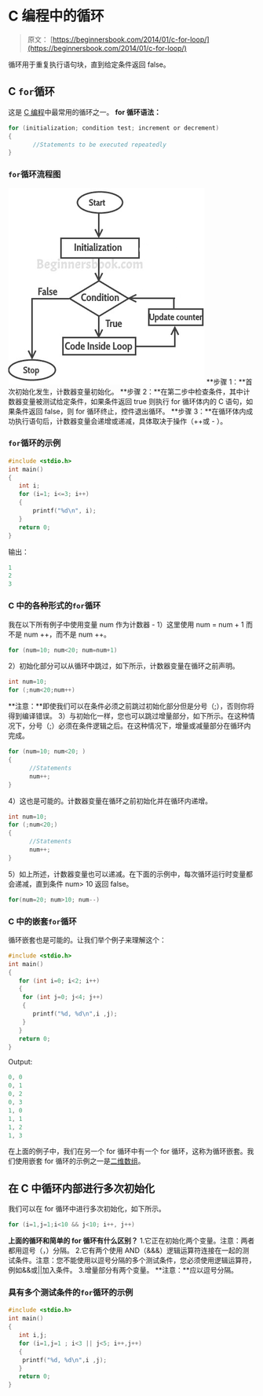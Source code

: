 # C 编程中的循环

> 原文： [https://beginnersbook.com/2014/01/c-for-loop/](https://beginnersbook.com/2014/01/c-for-loop/)

循环用于重复执行语句块，直到给定条件返回 false。

## C `for`循环

这是 [C 编程](https://beginnersbook.com/2014/01/c-tutorial-for-beginners-with-examples/)中最常用的循环之一。
**for 循环语法：**

```c
for (initialization; condition test; increment or decrement)
{
       //Statements to be executed repeatedly
}
```

### `for`循环流程图

![C for loop](img/7d2a9990f04a58183ff2d8c7815e07aa.jpg)
**步骤 1：**首次初始化发生，计数器变量初始化。
**步骤 2：**在第二步中检查条件，其中计数器变量被测试给定条件，如果条件返回 true 则执行 for 循环体内的 C 语句，如果条件返回 false，则 for 循环终止，控件退出循环。
**步骤 3：**在循环体内成功执行语句后，计数器变量会递增或递减，具体取决于操作（++或 - ）。

### `for`循环的示例

```c
#include <stdio.h>
int main()
{
   int i;
   for (i=1; i<=3; i++)
   {
       printf("%d\n", i);
   }
   return 0;
}

```

输出：

```c
1
2
3

```

### C 中的各种形式的`for`循环

我在以下所有例子中使用变量 num 作为计数器 -
1）这里使用 num = num + 1 而不是 num ++，而不是 num ++。

```c
for (num=10; num<20; num=num+1)
```

2）初始化部分可以从循环中跳过，如下所示，计数器变量在循环之前声明。

```c
int num=10;
for (;num<20;num++)
```

**注意：**即使我们可以在条件必须之前跳过初始化部分但是分号（;），否则你将得到编译错误。
3）与初始化一样，您也可以跳过增量部分，如下所示。在这种情况下，分号（;）必须在条件逻辑之后。在这种情况下，增量或减量部分在循环内完成。

```c
for (num=10; num<20; )
{
      //Statements
      num++;
}
```

4）这也是可能的。计数器变量在循环之前初始化并在循环内递增。

```c
int num=10;
for (;num<20;)
{
      //Statements
      num++;
}
```

5）如上所述，计数器变量也可以递减。在下面的示例中，每次循环运行时变量都会递减，直到条件 num&gt; 10 返回 false。

```c
for(num=20; num>10; num--)
```

### C 中的嵌套`for`循环

循环嵌套也是可能的。让我们举个例子来理解这个：

```c
#include <stdio.h>
int main()
{
   for (int i=0; i<2; i++)
   {
	for (int j=0; j<4; j++)
	{
	   printf("%d, %d\n",i ,j);
	}
   }
   return 0;
}

```

Output:

```c
0, 0
0, 1
0, 2
0, 3
1, 0
1, 1
1, 2
1, 3
```

在上面的例子中，我们在另一个 for 循环中有一个 for 循环，这称为循环嵌套。我们使用嵌套 for 循环的示例之一是[二维数组](https://beginnersbook.com/2014/01/2d-arrays-in-c-example/)。

## 在 C 中循环内部进行多次初始化

我们可以在 for 循环中进行多次初始化，如下所示。

```c
for (i=1,j=1;i<10 && j<10; i++, j++)
```

**上面的循环和简单的 for 循环有什么区别？**
1.它正在初始化两个变量。注意：两者都用逗号（，）分隔。
2.它有两个使用 AND（&amp;&amp;&amp;）逻辑运算符连接在一起的测试条件。注意：您不能使用以逗号分隔的多个测试条件，您必须使用逻辑运算符，例如&amp;&amp;或||加入条件。
3.增量部分有两个变量。 **注意：**应以逗号分隔。

### 具有多个测试条件的`for`循环的示例

```c
#include <stdio.h>
int main()
{
   int i,j;
   for (i=1,j=1 ; i<3 || j<5; i++,j++)
   {
	printf("%d, %d\n",i ,j);
   }
   return 0;
}
```